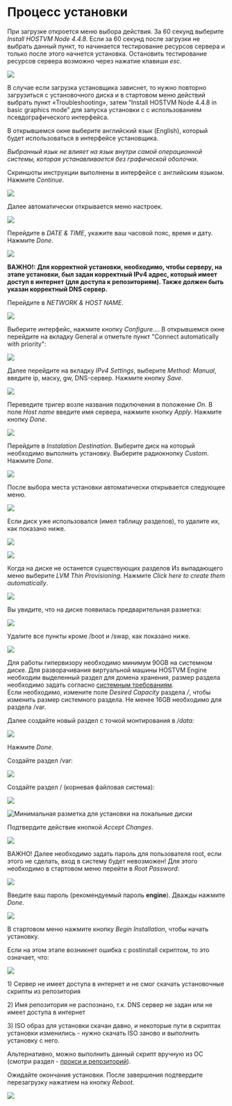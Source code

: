# Процесс установки

При загрузке откроется меню выбора действия. За 60 секунд выберите _Install HOSTVM Node 4.4.8_. Если за 60 секунд после загрузки не выбрать данный пункт, то начинается тестирование ресурсов сервера и только после этого начнется установка. Остановить тестирование ресурсов сервера возможно через нажатие клавиши _esc_.

![](<../../../.gitbook/assets/boot menu.png>)

В случае если загрузка установщика зависнет, то нужно повторно загрузиться с установочного диска и в стартовом меню действий выбрать пункт «Troubleshooting», затем “Install HOSTVM Node 4.4.8 in basic graphics mode” для запуска установки с с использованием псевдографического интерфейса.

В открывшемся окне выберите английский язык (English), который будет использоваться в интерфейсе установщика.

_Выбранный язык не влияет на язык внутри самой операционной системы, которая устанавливается без графической оболочки._

Скриншоты инструкции выполнены в интерфейсе с английским языком. Нажмите _Continue_.

![](<../../../.gitbook/assets/welcome (1).png>)

Далее автоматически открывается меню настроек.

![](<../../../.gitbook/assets/inst summary.png>)

Перейдите в _DATE & TIME_, укажите ваш часовой пояс, время и дату. Нажмите _Done_.

![](../../../.gitbook/assets/time.png)

**ВАЖНО!: Для корректной установки, необходимо, чтобы серверу, на этапе установки, был задан корректный IPv4 адрес, который имеет доступ в интернет (для доступа к репозиториям). Также должен быть указан корректный DNS сервер.**

&#x20;Перейдите в _NETWORK & HOST NAME_.

![](<../../../.gitbook/assets/network menu.png>)

Выберите интерфейс, нажмите кнопку _Configure..._. В открывшемся окне перейдите на вкладку  General и отметьте пункт "Connect automatically with priority":

![](../../../.gitbook/assets/network\_general.png)

Далее перейдите на вкладку _IPv4 Settings_, выберите _Method: Manual_, введите ip, маску, gw, DNS-сервер. Нажмите кнопку _Save_.

![](../../../.gitbook/assets/network\_ipv4.png)

Переведите тригер возле названия подключения в положение _On_. В поле _Host name_ введите имя сервера, нажмите кнопку _Apply_. Нажмите кнопку _Done_.

![](../../../.gitbook/assets/network\_ready.png)

Перейдите в _Instalation Destination_. Выберите диск на который необходимо выполнить установку. Выберите радиокнопку _Custom_. Нажмите _Done_.

![](<../../../.gitbook/assets/installation destination.png>)

После выбора места установки автоматически открывается следующее меню.

![](<../../../.gitbook/assets/manual partitioning\_0.png>)

Если диск уже использовался (имел таблицу разделов), то удалите их, как показано ниже.

![](<../../../.gitbook/assets/manual partitioning\_3.png>)

![](<../../../.gitbook/assets/manual partitioning\_4.png>)

Когда на диске не останется существующих разделов Из выпадающего меню выберите _LVM Thin Provisioning._ Нажмите _Click here to create them automatically_.

![](<../../../.gitbook/assets/manual partitioning.png>)

Вы увидите, что на диске появилась предварительная разметка:

![](<../../../.gitbook/assets/manual partitioning\_1.png>)

Удалите все пункты кроме /boot и /swap, как показано ниже.

![](../../../.gitbook/assets/1-—-копия.png)

Для работы гипервизору необходимо минимум 90GB на системном диске. Для разворачивания виртуальной машины HOSTVM Engine необходим выделенный раздел для домена хранения, размер раздела необходимо задать согласно [системным требованиям](../requirements.md#sistemnye-trebovaniya-dlya-virtualnoi-mashiny-engine-upravlenie-sistemoi-virtualizacii). \
Если необходимо, измените поле _Desired Capacity_ раздела _/_, чтобы изменить размер системного раздела. Не менее 16GB необходимо для раздела /var.

Далее создайте новый раздел с точкой монтирования в _/data:_

![](<../../../.gitbook/assets/3\_1 (1).png>)

Нажмите _Done_.

Создайте раздел /var:

![](../../../.gitbook/assets/4\_1.png)

Создайте раздел / (корневая файловая система):

![](../../../.gitbook/assets/5\_1.png)

![Минимальная разметка для установки на локальные диски](../../../.gitbook/assets/7\_1.png)

Подтвердите действие кнопкой _Accept Changes_.

![](../../../.gitbook/assets/6\_1.png)

ВАЖНО! Далее необходимо задать пароль для пользователя root, если этого не сделать, вход в систему будет невозможен! Для этого необходимо в стартовом меню перейти в _Root Password_:

![](<../../../.gitbook/assets/inst summary\_ready\_red\_arrow.png>)

Введите ваш пароль (рекомендуемый пароль **engine**). Дважды нажмите _Done_.

![](../../../.gitbook/assets/root.png)

В стартовом меню нажмите кнопку _Begin Installation_, чтобы начать установку.

Если на этом этапе возникнет ошибка с postinstall скриптом, то это означает, что:

![](<../../../.gitbook/assets/image (33) (1).png>)

1\) Сервер не имеет доступа в интернет и не смог скачать установочные скрипты из репозитория

2\) Имя репозитория не распознано, т.к. DNS сервер не задан или не имеет доступа в интернет

3\) ISO образ для установки скачан давно, и некоторые пути в скриптах установки изменились - нужно скачать ISO заново и выполнить установку с него.

Альтернативно, можно выполнить данный скрипт вручную из ОС (смотри раздел - [прокси и репозиторий](https://kb.pvhostvm.ru/installation-guide/installation-hostvm-on-local-disks#nastroika-proksi-esli-ispolzuetsya-i-repozitoriya)).

Ожидайте окончания установки. После завершения подтвердите перезагрузку нажатием на кнопку _Reboot_.

![](../../../.gitbook/assets/complete.png)

##
